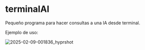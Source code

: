 # terminalAI
Pequeño programa para hacer consultas a una IA desde terminal.

Ejemplo de uso:

![2025-02-09-001836_hyprshot](https://github.com/user-attachments/assets/af9fe325-c0c7-45ae-b2f3-4b13ef411bcb)
